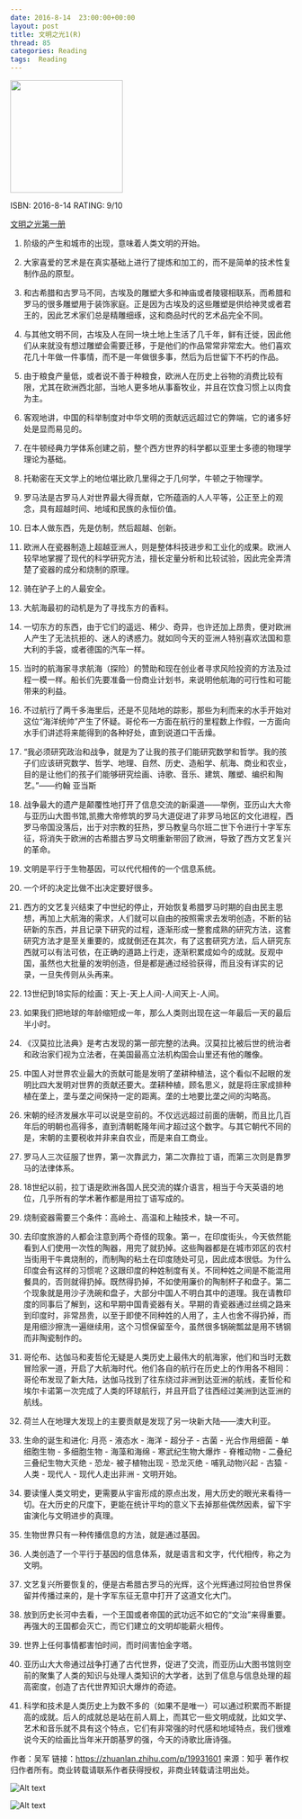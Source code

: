 ```yaml
---
date: 2016-8-14	 23:00:00+00:00
layout: post
title: 文明之光1(R)
thread: 85
categories: Reading
tags:  Reading
---
```


<img src="https://images-cn-8.ssl-images-amazon.com/images/I/41BQ9ABGlNL.jpg" width="200" />

ISBN: 2016-8-14 RATING: 9/10

[文明之光第一册](https://www.amazon.cn/%E6%96%87%E6%98%8E%E4%B9%8B%E5%85%89-%E5%90%B4%E5%86%9B/dp/B00KYDXI70/ref=sr_1_2?ie=UTF8&qid=1471159002&sr=8-2&keywords=%E6%96%87%E6%98%8E%E4%B9%8B%E5%85%89)

1.  阶级的产生和城市的出现，意味着人类文明的开始。

2.  大家喜爱的艺术是在真实基础上进行了提炼和加工的，而不是简单的技术性复制作品的原型。

3.  和古希腊和古罗马不同，古埃及的雕塑大多和神庙或者陵寝相联系，而希腊和罗马的很多雕塑用于装饰家庭。正是因为古埃及的这些雕塑是供给神灵或者君王的，因此艺术家们总是精雕细琢，这和商品时代的艺术品完全不同。

4.  与其他文明不同，古埃及人在同一块土地上生活了几千年，鲜有迁徙，因此他们从来就没有想过雕塑会需要迁移，于是他们的作品常常非常宏大。他们喜欢花几十年做一件事情，而不是一年做很多事，然后为后世留下不朽的作品。

5.  由于粮食产量低，或者说不善于种粮食，欧洲人在历史上谷物的消费比较有限，尤其在欧洲西北部，当地人更多地从事畜牧业，并且在饮食习惯上以肉食为主。

6.  客观地讲，中国的科举制度对中华文明的贡献远远超过它的弊端，它的诸多好处是显而易见的。

7.  在牛顿经典力学体系创建之前，整个西方世界的科学都以亚里士多德的物理学理论为基础。

8. 托勒密在天文学上的地位堪比欧几里得之于几何学，牛顿之于物理学。

9. 罗马法是古罗马人对世界最大得贡献，它所蕴涵的人人平等，公正至上的观念，具有超越时间、地域和民族的永恒价值。

10.  日本人做东西，先是仿制，然后超越、创新。

11.  欧洲人在瓷器制造上超越亚洲人，则是整体科技进步和工业化的成果。欧洲人较早地掌握了现代的科学研究方法，擅长定量分析和比较试验，因此完全弄清楚了瓷器的成分和烧制的原理。

12.  骑在驴子上的人最安全。

13.  大航海最初的动机是为了寻找东方的香料。

14.  一切东方的东西，由于它们的遥远、稀少、奇异，也许还加上昂贵，便对欧洲人产生了无法抗拒的、迷人的诱惑力。就如同今天的亚洲人特别喜欢法国和意大利的手袋，或者德国的汽车一样。

15.  当时的航海家寻求航海（探险）的赞助和现在创业者寻求风险投资的方法及过程一模一样。船长们先要准备一份商业计划书，来说明他航海的可行性和可能带来的利益。

16.  不过航行了两千多海里后，还是不见陆地的踪影，那些为利而来的水手开始对这位“海洋统帅”产生了怀疑。哥伦布一方面在航行的里程数上作假，一方面向水手们讲述将来能得到的各种好处，直到说道口干舌燥。

17. “我必须研究政治和战争，就是为了让我的孩子们能研究数学和哲学。我的孩子们应该研究数学、哲学、地理、自然、历史、造船学、航海、商业和农业，目的是让他们的孩子们能够研究绘画、诗歌、音乐、建筑、雕塑、编织和陶艺。”——约翰 亚当斯

18. 战争最大的遗产是颠覆性地打开了信息交流的新渠道——举例，亚历山大大帝与亚历山大图书馆,凯撒大帝修筑的罗马大道促进了非罗马地区的文化进程，西罗马帝国没落后，出于对宗教的狂热，罗马教皇乌尔班二世下令进行十字军东征，将消失于欧洲的古希腊古罗马文明重新带回了欧洲，导致了西方文艺复兴的革命。

19. 文明是平行于生物基因，可以代代相传的一个信息系统。

20.  一个坏的决定比做不出决定要好很多。

21. 西方的文艺复兴结束了中世纪的停止，开始恢复希腊罗马时期的自由民主思想，再加上大航海的需求，人们就可以自由的按照需求去发明创造，不断的钻研新的东西，并且记录下研究的过程，逐渐形成一整套成熟的研究方法，这套研究方法才是至关重要的，成就倒还在其次，有了这套研究方法，后人研究东西就可以有法可依，在正确的道路上行走，逐渐积累成如今的成就。反观中国，虽然也大批量的发明创造，但是都是通过经验获得，而且没有详实的记录，一旦失传则从头再来。

22. 13世纪到18实际的绘画：天上-天上人间-人间天上-人间。

23. 如果我们把地球的年龄缩短成一年，那么人类则出现在这一年最后一天的最后半小时。

24. 《汉莫拉比法典》是考古发现的第一部完整的法典。汉莫拉比被后世的统治者和政治家们视为立法者，在美国最高立法机构国会山里还有他的雕像。

25. 中国人对世界农业最大的贡献可能是发明了垄耕种植法，这个看似不起眼的发明比四大发明对世界的贡献还要大。垄耕种植，顾名思义，就是将庄家成排种植在垄上，垄与垄之间保持一定的距离。垄的土地要比垄之间的沟略高。

26. 宋朝的经济发展水平可以说是空前的。不仅远远超过前面的唐朝，而且比几百年后的明朝也高得多，直到清朝乾隆年间才超过这个数字。与其它朝代不同的是，宋朝的主要税收并非来自农业，而是来自工商业。

27. 罗马人三次征服了世界，第一次靠武力，第二次靠拉丁语，而第三次则是靠罗马的法律体系。

28. 18世纪以前，拉丁语是欧洲各国人民交流的媒介语言，相当于今天英语的地位，几乎所有的学术著作都是用拉丁语写成的。

29. 烧制瓷器需要三个条件：高岭土、高温和上釉技术，缺一不可。

30. 去印度旅游的人都会注意到两个奇怪的现象。第一，在印度街头，今天依然能看到人们使用一次性的陶器，用完了就扔掉。这些陶器都是在城市郊区的农村当街用干牛粪烧制的，而制陶的粘土在印度随处可见，因此成本很低。为什么印度会有这样的习惯呢？这跟印度的种姓制度有关。不同种姓之间是不能混用餐具的，否则就得扔掉。既然得扔掉，不如使用廉价的陶制杯子和盘子。第二个现象就是用沙子洗碗和盘子，大部分中国人不明白其中的道理。我在请教印度的同事后了解到，这和早期中国青瓷器有关。早期的青瓷器通过丝绸之路来到印度时，非常昂贵，以至于即使不同种姓的人用了，主人也舍不得扔掉，而是用细沙擦洗一遍继续用，这个习惯保留至今，虽然很多锅碗瓢盆是用不锈钢而非陶瓷制作的。

31. 哥伦布、达伽马和麦哲伦无疑是人类历史上最伟大的航海家，他们和当时无数冒险家一道，开启了大航海时代。他们各自的航行在历史上的作用各不相同：哥伦布发现了新大陆，达伽马找到了往东绕过非洲到达亚洲的航线，麦哲伦和埃尔卡诺第一次完成了人类的环球航行，并且开启了往西经过美洲到达亚洲的航线。

32. 荷兰人在地理大发现上的主要贡献是发现了另一块新大陆——澳大利亚。

33. 生命的诞生和进化: 月亮 - 液态水 - 海洋 - 超分子 - 古菌 - 光合作用细菌 - 单细胞生物 - 多细胞生物 - 海藻和海绵 - 寒武纪生物大爆炸 - 脊椎动物 - 二叠纪三叠纪生物大灭绝 - 恐龙- 被子植物出现 - 恐龙灭绝 - 哺乳动物兴起 - 古猿 - 人类 - 现代人 - 现代人走出非洲 - 文明开始。

34. 要读懂人类文明史，更需要从宇宙形成的原点出发，用大历史的眼光来看待一切。在大历史的尺度下，更能在统计平均的意义下去掉那些偶然因素，留下宇宙演化与文明进步的真理。

35. 生物世界只有一种传播信息的方法，就是通过基因。

36. 人类创造了一个平行于基因的信息体系，就是语言和文字，代代相传，称之为文明。

37. 文艺复兴所要恢复的，便是古希腊古罗马的光辉，这个光辉通过阿拉伯世界保留并传播过来的，是十字军东征无意中打开了这道文化大门。

38. 放到历史长河中去看，一个王国或者帝国的武功远不如它的“文治”来得重要。再强大的王国都会灭亡，而它们建立的文明却能薪火相传。

39. 世界上任何事情都害怕时间，而时间害怕金字塔。

40. 亚历山大大帝通过战争打通了古代世界，促进了交流，而亚历山大图书馆则空前的聚集了人类的知识与处理人类知识的大学者，达到了信息与信息处理的超高密度，创造了古代世界知识大爆炸的奇迹。

41. 科学和技术是人类历史上为数不多的（如果不是唯一）可以通过积累而不断提高的成就。后人的成就总是站在前人肩上，而其它一些文明成就，比如文学、艺术和音乐就不具有这个特点，它们有非常强的时代感和地域特点，我们很难说今天的绘画比当年米开朗基罗的强，今天的诗歌比唐诗强。​

作者：吴军
链接：https://zhuanlan.zhihu.com/p/19931601
来源：知乎
著作权归作者所有。商业转载请联系作者获得授权，非商业转载请注明出处。


![Alt text](/images/文明之光/罗塞塔.jpg)

![Alt text](/images/文明之光/通天塔.jpg)











